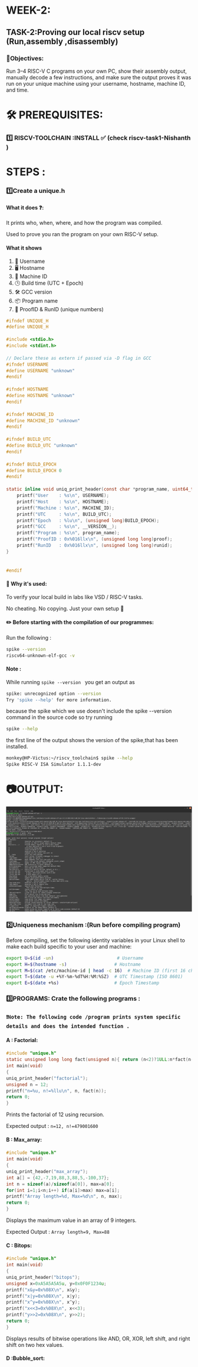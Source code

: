 # WEEK-2: 
## TASK-2:Proving our local riscv setup (Run,assembly ,disassembly)
### 🎯Objectives:
Run 3–4 RISC-V C programs on your own PC, show their assembly output, manually decode a few instructions, and make sure the output proves it was run on your unique machine using your username, hostname, machine ID, and time.

# 🛠️ PREREQUISITES:
### 1️⃣ RISCV-TOOLCHAIN :INSTALL ✅ (check riscv-task1-Nishanth )
# STEPS : 
### 1️⃣Create a unique.h 
#### What it does ❓:
It prints who, when, where, and how the program was compiled.

Used to prove you ran the program on your own RISC-V setup.
#### What it shows
1. 👤 Username
2. 🖥️ Hostname
3. 🧬 Machine ID
4. 🕒 Build time (UTC + Epoch)
5. 🛠️ GCC version
6. 📦 Program name
7. 🔐 ProofID & RunID (unique numbers)
~~~ c
#ifndef UNIQUE_H
#define UNIQUE_H

#include <stdio.h>
#include <stdint.h>

// Declare these as extern if passed via -D flag in GCC
#ifndef USERNAME
#define USERNAME "unknown"
#endif

#ifndef HOSTNAME
#define HOSTNAME "unknown"
#endif

#ifndef MACHINE_ID
#define MACHINE_ID "unknown"
#endif

#ifndef BUILD_UTC
#define BUILD_UTC "unknown"
#endif

#ifndef BUILD_EPOCH
#define BUILD_EPOCH 0
#endif

static inline void uniq_print_header(const char *program_name, uint64_t proof, uint64_t runid) {
    printf("User    : %s\n", USERNAME);
    printf("Host    : %s\n", HOSTNAME);
    printf("Machine : %s\n", MACHINE_ID);
    printf("UTC     : %s\n", BUILD_UTC);
    printf("Epoch   : %lu\n", (unsigned long)BUILD_EPOCH);
    printf("GCC     : %s\n", __VERSION__);
    printf("Program : %s\n", program_name);
    printf("ProofID : 0x%016llx\n", (unsigned long long)proof);
    printf("RunID   : 0x%016llx\n", (unsigned long long)runid);
}


#endif
~~~
#### 📌 Why it's used:
To verify your local build in labs like VSD / RISC-V tasks.

No cheating. No copying. Just your own setup 💯

#### ✏️ Before starting with the compilation of our programmes:
Run the following : 

~~~ bash 
spike --version
riscv64-unknown-elf-gcc -v
~~~

 #### Note : 
 While running `spike --version ` you get an output as 
 ```  bash
 spike: unrecognized option --version
Try 'spike --help' for more information.
```

because the spike which we use doesn't include the spike --version command in the source code so try running

~~~ bash 
spike --help
~~~

the first line of the output shows the version of the spike,that has been installed.

~~~ bash
monkey@HP-Victus:~/riscv_toolchain$ spike --help
Spike RISC-V ISA Simulator 1.1.1-dev
~~~

# 📷OUTPUT:
![Spike Output Screenshot](photos/riscv_output.png)


### 2️⃣Uniqueness mechanism :(Run before compiling program)
Before compiling, set the following identity variables in your Linux shell to make each build specific to your user and machine:
~~~  bash
export U=$(id -un)                        # Username
export H=$(hostname -s)                  # Hostname
export M=$(cat /etc/machine-id | head -c 16)  # Machine ID (first 16 chars)
export T=$(date -u +%Y-%m-%dT%H:%M:%SZ)  # UTC Timestamp (ISO 8601)
export E=$(date +%s)                     # Epoch Timestamp
~~~
### 3️⃣PROGRAMS: Crate the following programs : 

### `❗Note: The following code /program prints system specific details and does the intended function .`

#### A : Factorial:
~~~ c
#include "unique.h"
static unsigned long long fact(unsigned n){ return (n<2)?1ULL:n*fact(n-1); }
int main(void)
{
uniq_print_header("factorial");
unsigned n = 12;
printf("n=%u, n!=%llu\n", n, fact(n));
return 0;
}
~~~
Prints the factorial of 12 using recursion. 

Expected output : `n=12, n!=479001600`

#### B : Max_array:
``` c
#include "unique.h"
int main(void)
{
uniq_print_header("max_array");
int a[] = {42,-7,19,88,3,88,5,-100,37};
int n = sizeof(a)/sizeof(a[0]), max=a[0];
for(int i=1;i<n;i++) if(a[i]>max) max=a[i];
printf("Array length=%d, Max=%d\n", n, max);
return 0;
}
```
Displays the maximum value in an array of 9 integers.

Expected Output : `Array length=9, Max=88`
 
#### C : Bitops:
``` c
#include "unique.h"
int main(void)
{
uniq_print_header("bitops");
unsigned x=0xA5A5A5A5u, y=0x0F0F1234u;
printf("x&y=0x%08X\n", x&y);
printf("x|y=0x%08X\n", x|y);
printf("x^y=0x%08X\n", x^y);
printf("x<<3=0x%08X\n", x<<3);
printf("y>>2=0x%08X\n", y>>2);
return 0;
}
```
Displays results of bitwise operations like AND, OR, XOR, left shift, and right shift on two hex values.
 
#### D :Bubble_sort:

``` bash





